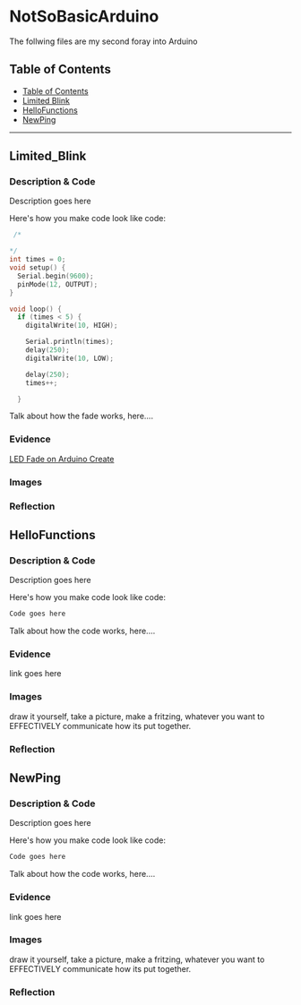 # NotSoBasicArduino
 The follwing files are my second foray into Arduino
 
 
## Table of Contents
* [Table of Contents](#TableOfContents)
* [Limited Blink](#Limited_Blink)
* [HelloFunctions](#HelloFunctions)
* [NewPing](#NewPing)
---

## Limited_Blink

### Description & Code
Description goes here

Here's how you make code look like code:

```C++
 /*

*/
int times = 0;
void setup() {
  Serial.begin(9600);
  pinMode(12, OUTPUT);
}

void loop() {
  if (times < 5) {
    digitalWrite(10, HIGH);

    Serial.println(times);
    delay(250);
    digitalWrite(10, LOW);

    delay(250);
    times++;

  }
```
Talk about how the fade works, here....

### Evidence
[LED Fade on Arduino Create](https://create.arduino.cc/editor/helmstk1/9e044cca-43d7-4d93-885f-e6dec5b4f769/preview)

### Images

### Reflection

## HelloFunctions

### Description & Code
Description goes here

Here's how you make code look like code:

```C++
Code goes here
```
Talk about how the code works, here....

### Evidence
link goes here

### Images
draw it yourself, take a picture, make a fritzing, whatever you want to EFFECTIVELY communicate how its put together.

### Reflection

## NewPing

### Description & Code
Description goes here

Here's how you make code look like code:

```C++
Code goes here
```
Talk about how the code works, here....

### Evidence
link goes here

### Images
draw it yourself, take a picture, make a fritzing, whatever you want to EFFECTIVELY communicate how its put together.

### Reflection

